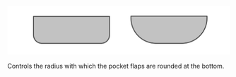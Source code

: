 
![Taschenlaschenradius](pocketflapradius.svg)

Controls the radius with which the pocket flaps are rounded at the bottom.

